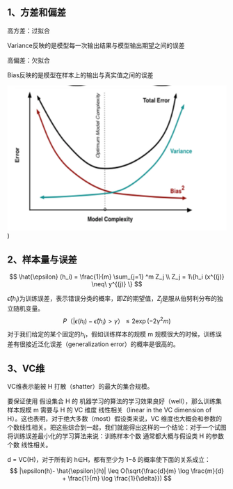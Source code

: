 ## 1、方差和偏差

高方差：过拟合

Variance反映的是模型每一次输出结果与模型输出期望之间的误差

高偏差：欠拟合

Bias反映的是模型在样本上的输出与真实值之间的误差

![1](https://github.com/Lanme/cs229/raw/master/add_note/img/add_notes4_1.png))

## 2、样本量与误差

$$
\hat{\epsilon} (h_i) = \frac{1}{m} \sum_{j=1} ^m Z_j \\
Z_j = 1\{h_i (x^{(j)} \neq\ y^{(j)} \}
$$

$\hat{\epsilon} (h_i)$为训练误差，表示错误分类的概率，即$Z$的期望值，$Z_j$是服从伯努利分布的独立随机变量。
$$
P（|\epsilon(h_i)- \hat{\epsilon}(h_i)>\gamma） \leq 2 \exp(-2 \gamma^2 m)
$$
对于我们给定的某个固定的$h_i$，假如训练样本的规模 m 规模很大的时候，训练误差有很接近泛化误差（generalization error）的概率是很高的。

## 3、VC维

VC维表示能被 H 打散（shatter）的最大的集合规模。

要保证使用 假设集合 H 的 机器学习的算法的学习效果良好（well），那么训练集样本规模 m 需要与 H 的 VC 维度 线性相关（linear in the VC dimension of H）。这也表明，对于绝大多数（most）假设类来说，VC 维度也大概会和参数的个数线性相关。把这些综合到一起，我们就能得出这样的一个结论：对于一个试图将训练误差最小化的学习算法来说：训练样本个数 通常都大概与假设类 H 的参数个数 线性相关。

d = VC(H)，对于所有的 h∈H，都有至少为 1−δ 的概率使下面的关系成立：
$$
|\epsilon(h)- \hat{\epsilon}(h)| \leq 
O(\sqrt{\frac{d}{m} \log \frac{m}{d} + \frac{1}{m} \log \frac{1}{\delta}})
$$
